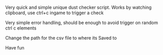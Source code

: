 Very quick and simple unique dust checker script.
Works by watching clipboard, use ctrl+c ingame to trigger a check

Very simple error handling, should be enough to avoid trigger on random ctrl c elements

Change the path for the csv file to where its Saved to

Have fun
